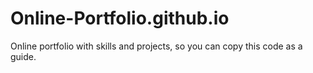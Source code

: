 # Online-Portfolio.github.io
Online portfolio with skills and projects, so you can copy this code as a guide.
